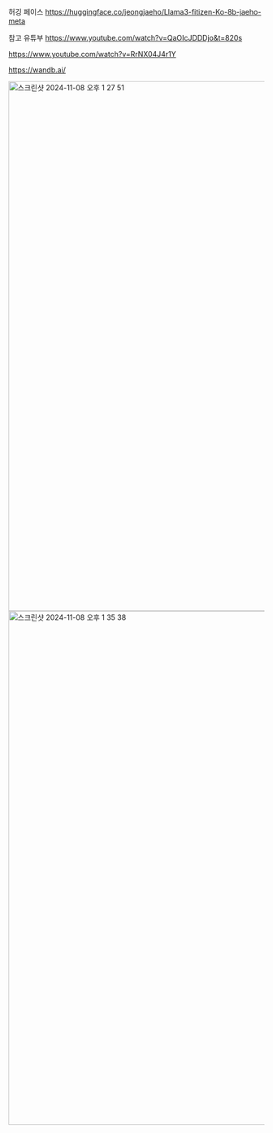 허깅 페이스 
https://huggingface.co/jeongjaeho/Llama3-fitizen-Ko-8b-jaeho-meta

참고 유튜부
https://www.youtube.com/watch?v=QaOIcJDDDjo&t=820s

https://www.youtube.com/watch?v=RrNX04J4r1Y

https://wandb.ai/

<img width="1042" alt="스크린샷 2024-11-08 오후 1 27 51" src="https://github.com/user-attachments/assets/1a721339-1078-4719-887e-2044f4e005f0">
<img width="1011" alt="스크린샷 2024-11-08 오후 1 35 38" src="https://github.com/user-attachments/assets/1b2064dd-5516-4221-b7bc-78587075d2bd">
